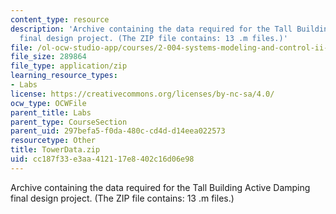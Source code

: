 ```yaml
---
content_type: resource
description: 'Archive containing the data required for the Tall Building Active Damping
  final design project. (The ZIP file contains: 13 .m files.)'
file: /ol-ocw-studio-app/courses/2-004-systems-modeling-and-control-ii-fall-2007/cc187f33e3aa412117e8402c16d06e98_TowerData.zip
file_size: 289864
file_type: application/zip
learning_resource_types:
- Labs
license: https://creativecommons.org/licenses/by-nc-sa/4.0/
ocw_type: OCWFile
parent_title: Labs
parent_type: CourseSection
parent_uid: 297befa5-f0da-480c-cd4d-d14eea022573
resourcetype: Other
title: TowerData.zip
uid: cc187f33-e3aa-4121-17e8-402c16d06e98
---
```

Archive containing the data required for the Tall Building Active Damping final design project. (The ZIP file contains: 13 .m files.)